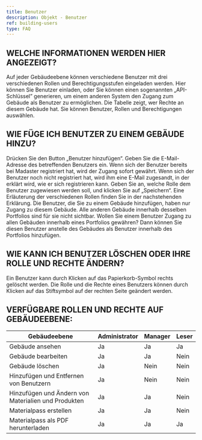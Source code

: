 ```yaml
---
title: Benutzer
description: Objekt - Benutzer
ref: building-users
type: FAQ
---
```


## WELCHE INFORMATIONEN WERDEN HIER ANGEZEIGT?
Auf jeder Gebäudeebene können verschiedene Benutzer mit drei verschiedenen Rollen und Berechtigungsstufen eingeladen werden. Hier können Sie Benutzer einladen, oder Sie können einen sogenannten „API-Schlüssel” generieren, um einem anderen System den Zugang zum Gebäude als Benutzer zu ermöglichen. Die Tabelle zeigt, wer Rechte an diesem Gebäude hat. Sie können Benutzer, Rollen und Berechtigungen auswählen.

## WIE FÜGE ICH BENUTZER ZU EINEM GEBÄUDE HINZU?
Drücken Sie den Button „Benutzer hinzufügen“. 
Geben Sie die E-Mail-Adresse des betreffenden Benutzers ein. Wenn sich der Benutzer bereits bei Madaster registriert hat, wird der Zugang sofort gewährt. Wenn sich der Benutzer noch nicht registriert hat, wird ihm eine E-Mail zugesandt, in der erklärt wird, wie er sich registrieren kann. Geben Sie an, welche Rolle dem Benutzer zugewiesen werden soll, und klicken Sie auf „Speichern“. Eine Erläuterung der verschiedenen Rollen finden Sie in der nachstehenden Erklärung. Die Benutzer, die Sie zu einem Gebäude hinzufügen, haben nur Zugang zu diesem Gebäude. Alle anderen Gebäude innerhalb desselben Portfolios sind für sie nicht sichtbar. Wollen Sie einem Benutzer Zugang zu allen Gebäuden innerhalb eines Portfolios gewähren? Dann können Sie diesen Benutzer anstelle des Gebäudes als Benutzer innerhalb des Portfolios hinzufügen.

## WIE KANN ICH BENUTZER LÖSCHEN ODER IHRE ROLLE UND RECHTE ÄNDERN?
Ein Benutzer kann durch Klicken auf das Papierkorb-Symbol rechts gelöscht werden. Die Rolle und die Rechte eines Benutzers können durch Klicken auf das Stiftsymbol auf der rechten Seite geändert werden.

## VERFÜGBARE ROLLEN UND RECHTE AUF GEBÄUDEEBENE:

|Gebäudeebene                                        | Administrator | Manager | Leser |
|----------------------------------------------------|---------------|---------|-------|
|Gebäude ansehen                                     | Ja            | Ja      | Ja    |
|Gebäude bearbeiten                                  | Ja            | Ja      | Nein  | 
|Gebäude löschen                                     | Ja            | Nein    | Nein  | 
|Hinzufügen und Entfernen von Benutzern              | Ja            | Nein    | Nein  |
|Hinzufügen und Ändern von Materialien und Produkten | Ja            | Ja      | Nein  |
|Materialpass erstellen                              | Ja            | Ja      | Nein  | 
|Materialpass als PDF herunterladen                  | Ja            | Ja      | Ja    |
